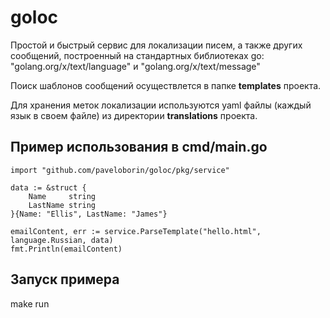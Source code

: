 # goloc

Простой и быстрый сервис для локализации писем, а также других сообщений, построенный на стандартных библиотеках go:
"golang.org/x/text/language" и "golang.org/x/text/message"


Поиск шаблонов сообщений осуществлется в папке **templates** проекта.

Для хранения меток локализации используются yaml файлы (каждый язык в своем файле) из директории **translations** проекта.


## Пример использования в cmd/main.go 

    import "github.com/paveloborin/goloc/pkg/service"

	data := &struct {
		Name     string
		LastName string
	}{Name: "Ellis", LastName: "James"}

	emailContent, err := service.ParseTemplate("hello.html", language.Russian, data)
	fmt.Println(emailContent)


## Запуск примера
make run